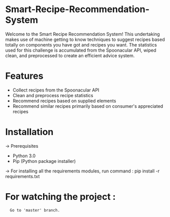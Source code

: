 # Smart-Recipe-Recommendation-System

Welcome to the Smart Recipe Recommendation System! This undertaking makes use of machine getting to know techniques to suggest recipes based totally on components you have got and recipes you want. The statistics used for this challenge is accumulated from the Spoonacular API, wiped clean, and preprocessed to create an efficient advice system.

# Features

   - Collect recipes from the Spoonacular API
   - Clean and preprocess recipe statistics
   - Recommend recipes based on supplied elements
   - Recommend similar recipes primarily based on consumer's appreciated recipes

# Installation
-> Prerequisites

   - Python 3.0 
   - Pip (Python package installer)

-> For installing all the requirements modules, run command :
    pip install -r requirements.txt

# For watching the project :
      Go to 'master' branch.
